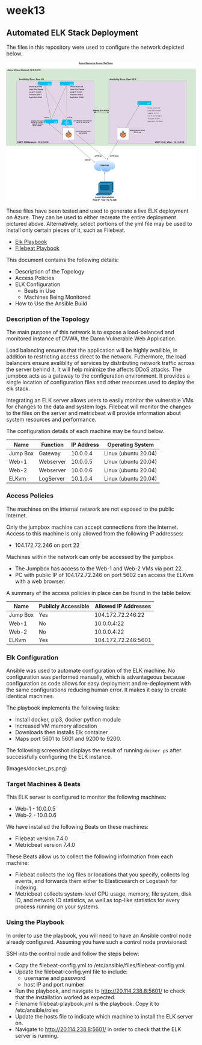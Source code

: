 # week13
## Automated ELK Stack Deployment

The files in this repository were used to configure the network depicted below.

![Azure Diagram](Diagrams/Elk-DVWA.png)

These files have been tested and used to generate a live ELK deployment on Azure. They can be used to either recreate the entire deployment pictured above. Alternatively, select portions of the yml file may be used to install only certain pieces of it, such as Filebeat.

  - [Elk Playbook](Ansible/elk-playbook.yml)
  - [Filebeat Playbook](Ansible/filebeat.yml)

This document contains the following details:
- Description of the Topology
- Access Policies
- ELK Configuration
  - Beats in Use
  - Machines Being Monitored
- How to Use the Ansible Build


### Description of the Topology

The main purpose of this network is to expose a load-balanced and monitored instance of DVWA, the Damn Vulnerable Web Application.

Load balancing ensures that the application will be highly availible, in addition to restricting access direct to the network. Futhermore, the load balancers ensure avaliblity of services by distributing network traffic across the server behind it. It will help minimize the affects DDoS attacks. The jumpbox acts as a gateway to the configuration environment. It provides a single location of configuration files and other resources used to deploy the elk stack.

Integrating an ELK server allows users to easily monitor the vulnerable VMs for changes to the data and system logs. Filebeat will monitor the changes to the files on the server and metricbeat will provide information about system resources and performance. 

The configuration details of each machine may be found below.

| Name     | Function  | IP Address | Operating System     |
|----------|-----------|------------|----------------------|
| Jump Box | Gateway   | 10.0.0.4   | Linux (ubuntu 20.04) |
| Web-1    | Webserver | 10.0.0.5   | Linux (ubuntu 20.04) |
| Web-2    | Webserver | 10.0.0.6   | Linux (ubuntu 20.04) |
| ELKvm    | LogServer | 10.1.0.4   | Linux (ubuntu 20.04) |

### Access Policies

The machines on the internal network are not exposed to the public Internet. 

Only the jumpbox machine can accept connections from the Internet. Access to this machine is only allowed from the following IP addresses:
- 104.172.72.246 on port 22

Machines within the network can only be accessed by the jumpbox.
- The Jumpbox has access to the Web-1 and Web-2 VMs via port 22.
- PC with public IP of 104.172.72.246 on port 5602 can access the ELKvm with a web browser. 

A summary of the access policies in place can be found in the table below.

| Name     | Publicly Accessible | Allowed IP Addresses |
|----------|---------------------|----------------------|
| Jump Box | Yes                 | 104.172.72.246:22    |
| Web-1    | No                  | 10.0.0.4:22          |
| Web-2    | No                  | 10.0.0.4:22          |
| ELKvm    | Yes                 | 104.172.72.246:5601  |

### Elk Configuration

Ansible was used to automate configuration of the ELK machine. No configuration was performed manually, which is advantageous because configuration as code allows for easy deployment and re-deployment with the same configurations reducing human error. It makes it easy to create identical machines.

The playbook implements the following tasks:
- Install docker, pip3, docker python module
- Increased VM memory allocation
- Downloads then installs Elk container
- Maps port 5601 to 5601 and 9200 to 9200.

The following screenshot displays the result of running `docker ps` after successfully configuring the ELK instance.

(Images/docker_ps.png)

### Target Machines & Beats
This ELK server is configured to monitor the following machines:
- Web-1 - 10.0.0.5
- Web-2 - 10.0.0.6

We have installed the following Beats on these machines:
- Filebeat version 7.4.0
- Metricbeat version 7.4.0

These Beats allow us to collect the following information from each machine:
- Filebeat collects the log files or locations that you specify, collects log events, and forwards them either to Elasticsearch or Logstash for indexing.
- Metricbeat collects system-level CPU usage, memory, file system, disk IO, and network IO statistics, as well as top-like statistics for every process running on your systems.

### Using the Playbook
In order to use the playbook, you will need to have an Ansible control node already configured. Assuming you have such a control node provisioned: 

SSH into the control node and follow the steps below:
- Copy the filebeat-config.yml to /etc/ansible/files/filebeat-config.yml.
- Update the filebeat-config.yml file to include:
  - username and password
  - host IP and port number
- Run the playbook, and navigate to http://20.114.238.8:5601/ to check that the installation worked as expected.
- Filename filebeat-playbook.yml is the playbook. Copy it to /etc/ansible/roles
- Update the hosts file to indicate which machine to install the ELK server on.
- Navigate to http://20.114.238.8:5601/ in order to check that the ELK server is running.

